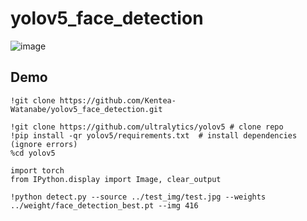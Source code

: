 # yolov5_face_detection

![image](https://user-images.githubusercontent.com/87839643/204943641-100a5602-f59e-4a77-9b6a-7e198d6a09d6.png)


## Demo
```
!git clone https://github.com/Kentea-Watanabe/yolov5_face_detection.git

!git clone https://github.com/ultralytics/yolov5 # clone repo
!pip install -qr yolov5/requirements.txt  # install dependencies (ignore errors)
%cd yolov5
```

```
import torch
from IPython.display import Image, clear_output

!python detect.py --source ../test_img/test.jpg --weights ../weight/face_detection_best.pt --img 416
```
